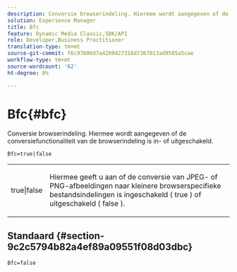 ```yaml
---
description: Conversie browserindeling. Hiermee wordt aangegeven of de conversiefunctionaliteit van de browserindeling is in- of uitgeschakeld.
solution: Experience Manager
title: Bfc
feature: Dynamic Media Classic,SDK/API
role: Developer,Business Practitioner
translation-type: tm+mt
source-git-commit: f6c97606d7a4209427316d7367013ad9585a5cae
workflow-type: tm+mt
source-wordcount: '62'
ht-degree: 0%

---
```



# Bfc{#bfc}

Conversie browserindeling. Hiermee wordt aangegeven of de conversiefunctionaliteit van de browserindeling is in- of uitgeschakeld.

<!--<a id="section_2768B2BEEE214676AA32F17E2A0E3343"></a>-->

`Bfc=true|false`

<table id="simpletable_998CF426296945FEA48D19E33B71A17E"> 
 <tr class="strow"> 
  <td class="stentry"> <p> <span class="codeph"> true|false  </span> </p> </td> 
  <td class="stentry"> <p>Hiermee geeft u aan of de conversie van JPEG- of PNG-afbeeldingen naar kleinere browserspecifieke bestandsindelingen is ingeschakeld ( <span class="codeph"> true </span>) of uitgeschakeld ( <span class="codeph"> false </span>). </p> </td> 
 </tr> 
</table>

## Standaard {#section-9c2c5794b82a4ef89a09551f08d03dbc}

`Bfc=false`
